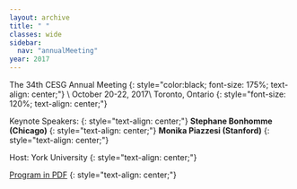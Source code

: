 ```yaml
---
layout: archive
title: " "
classes: wide
sidebar:
  nav: "annualMeeting"
year: 2017
---
```


The 34th CESG Annual Meeting
{: style="color:black; font-size: 175%; text-align: center;"}
\\
October 20-22, 2017\\
Toronto, Ontario 
{: style="font-size: 120%; text-align: center;"}

 Keynote Speakers: 
{: style="text-align: center;"}
**Stephane Bonhomme (Chicago)**
{: style="text-align: center;"}
**Monika Piazzesi (Stanford)** 
{: style="text-align: center;"}

Host: York University
{: style="text-align: center;"}

 [Program in PDF](/assets/pdf/cesg-program-2017.pdf)
{: style="text-align: center;"}
